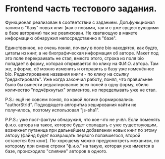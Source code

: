# Frontend часть тестового задания.

Функционал реализован в соответствии с заданием. Доп.функционал записи в "базу" новых книг (как с новыми, так и с уже существующими в базе авторами) так же реализован. Не хватающую в макете информацию обнаружил непосредственно в "базе".

Единственное, не очень понял, почему в поле bio находятся, как будто, цитаты из книг, а не биографическая информация об авторе. Макет под это поле перекраивать не стал, вместо этого, строка из поля bio попадает в форму, которая открывается по клику на Ф.И.О. автора. Там же, в форме, её можно изменить и отправить в базу уже изменённое bio. Редактирование названия книги - по клику на ссылку "редактировать". Уже когда закончил работу, понял, что правильнее было бы вынести редактирование всех полей в одну форму, сбило количество "подчёркнутых" элементов, но переделывать уже не стал.

P.S.: ещё не совсем понял, по какой логике формировались "authorStrId". Подходящего алгоритма хеширования найти не получилось, поэтому использовал "js-sha1".


P.P.S.: уже пост-фактум обнаружил, что кое-что не учёл. Если поменять ф.и.о. автора на такое, которое будет совпадать с уже существующим, возникнет путаница при дальнейшем добавлении новых книг по этому автору (файнд будет возвращать первого попавшегося, второй останется без книг). По-хорошему можно предусмотреть механизм, по которому при смене строки "ф.и.о." на такую, которая уже имеется в базе, происходило "слияние" авторов в одного.